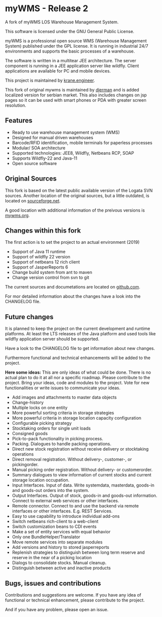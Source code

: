 # myWMS - Release 2

A fork of myWMS LOS Warehouse Management System.

This software is licensed under the GNU General Public License.

myWMS is a professional open source WMS (Warehouse Management System) published under the GPL license. It is running in industrial 24/7 environments and supports the basic processes of a warehouse.

The software is written in a multitear JEE architecture.
The server component is running in a JEE application server like wildfly. Client applications are available for PC and mobile devices. 

This project is maintained by [krane.engineer](https://krane.engineer).

This fork of original mywms is maintained by [djerman](https://github.com/djerman) and is added localized version for serbian market. 
This also includes changes on jsp pages so it can be used with smart phones or PDA with greater screen resolution.


## Features

* Ready to use warehouse management system (WMS)
* Designed for manual driven warehouses
* Barcode/RFID identification, mobile terminals for paperless processes
* Modular/ SOA architecture
* Supported technologies: JEE8, Wildfly, Netbeans RCP, SOAP
* Supports Wildfly-22 and Java-11
* Open source software


## Original Sources

This fork is based on the latest public available version of the Logata SVN sources.
Another location of the original sources, but a little outdated, is located on [sourceforge.net](https://sourceforge.net/projects/mywmslos).

A good location with additional information of the preivous versions is [mywms.org](http://www.mywms.org).


## Changes within this fork

The first action is to set the project to an actual environment (2019)

- Support of Java 11 runtime
- Support of wildfly 22 version
- Support of netbeans 12 rich client
- Support of JasperReports 6
- Change build system from ant to maven
- Change version control from svn to git

The current sources and documetations are located on [github.com](https://github.com/wms2/mywms).

For mor detailed information about the changes have a look into the CHANGELOG file.


## Future changes

It is planned to keep the project on the current development and runtime platforms. At least the LTS releases of the Java platform and used tools like wildfly application server should be supported.

Have a look to the CHANGELOG file to get information about new changes.

Furthermore functional and technical enhancements will be added to the project.

__Here some ideas:__
This are only ideas of what could be done. There is no actual plan to do it at all nor a specific roadmap.
Please contribute to the project. Bring your ideas, code and modules to the project. Vote for new functionalities or write issues to communicate your ideas.

- Add images and attachments to master data objects
- Change-history
- Multiple locks on one entity
- More powerful sorting criteria in storage strategies
- More powerful criteria in storage location capacity configuration
- Configurable picking strategy
- Stocktaking orders for single unit loads
- Consigned goods
- Pick-to-pack functionality in picking process.
- Packing. Dialogues to handle packing operations.
- Direct new stock registration without receive delivery or stocktaking operations
- Direct removal registration. Without delivery-, customer-, or pickingorder.
- Manual picking order registration. Without delivery- or customerorder.
- Summary dialogues to view information of current stocks and current storage location occupation.
- Input Interfaces. Input of data. Write systemdata, masterdata, goods-in and goods-out orders into the system.
- Output Interfaces. Output of stock, goods-in and goods-out information. Connect to external web services or other interfaces.
- Remote connector. Connect to and use the backend via remote interfaces or other interfaces. E.g. REST Services.
- Easy to use capability to introduce individual add-ons
- Switch netbeans rich-client to a web-client
- Switch customization beans to CDI events
- Make a set of entity services with equal behavior
- Only one BundleHelper/Translator
- Move remote services into separate modules
- Add versions and history to stored jasperreports
- Replenish strategies to distinguish between long term reserve and reserve in the near of a picking location
- Dialogs to consolidate stocks. Manual cleanup.
- Distinguish between active and inactive products


## Bugs, issues and contributions

Contributions and suggestions are welcome. 
If you have any idea of functional or technical enhancement, please contribute to the project.

And if you have any problem, please open an issue.

